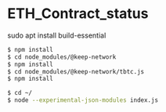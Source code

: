 # ETH_Contract_status
sudo apt install build-essential

```sh
$ npm install
$ cd node_modules/@keep-network
$ npm install
$ cd node_modules/@keep-network/tbtc.js
$ npm install

$ cd ~/
$ node --experimental-json-modules index.js
```
